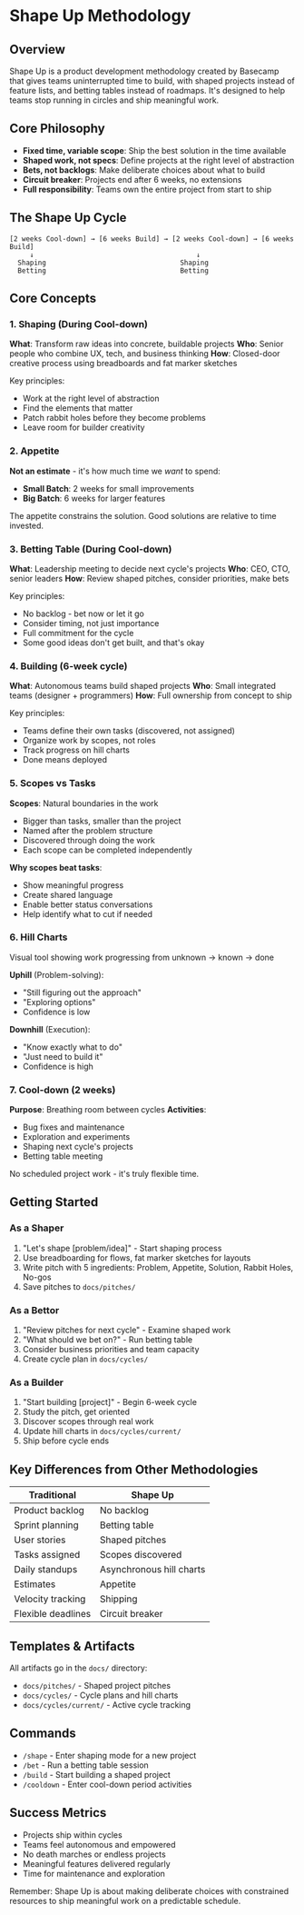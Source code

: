 # Shape Up Methodology

## Overview

Shape Up is a product development methodology created by Basecamp that gives teams uninterrupted time to build, with shaped projects instead of feature lists, and betting tables instead of roadmaps. It's designed to help teams stop running in circles and ship meaningful work.

## Core Philosophy

- **Fixed time, variable scope**: Ship the best solution in the time available
- **Shaped work, not specs**: Define projects at the right level of abstraction
- **Bets, not backlogs**: Make deliberate choices about what to build
- **Circuit breaker**: Projects end after 6 weeks, no extensions
- **Full responsibility**: Teams own the entire project from start to ship

## The Shape Up Cycle

```
[2 weeks Cool-down] → [6 weeks Build] → [2 weeks Cool-down] → [6 weeks Build]
     ↓                                        ↓
  Shaping                                 Shaping
  Betting                                 Betting
```

## Core Concepts

### 1. Shaping (During Cool-down)
**What**: Transform raw ideas into concrete, buildable projects
**Who**: Senior people who combine UX, tech, and business thinking
**How**: Closed-door creative process using breadboards and fat marker sketches

Key principles:
- Work at the right level of abstraction
- Find the elements that matter
- Patch rabbit holes before they become problems
- Leave room for builder creativity

### 2. Appetite
**Not an estimate** - it's how much time we *want* to spend:
- **Small Batch**: 2 weeks for small improvements
- **Big Batch**: 6 weeks for larger features

The appetite constrains the solution. Good solutions are relative to time invested.

### 3. Betting Table (During Cool-down)
**What**: Leadership meeting to decide next cycle's projects
**Who**: CEO, CTO, senior leaders
**How**: Review shaped pitches, consider priorities, make bets

Key principles:
- No backlog - bet now or let it go
- Consider timing, not just importance
- Full commitment for the cycle
- Some good ideas don't get built, and that's okay

### 4. Building (6-week cycle)
**What**: Autonomous teams build shaped projects
**Who**: Small integrated teams (designer + programmers)
**How**: Full ownership from concept to ship

Key principles:
- Teams define their own tasks (discovered, not assigned)
- Organize work by scopes, not roles
- Track progress on hill charts
- Done means deployed

### 5. Scopes vs Tasks
**Scopes**: Natural boundaries in the work
- Bigger than tasks, smaller than the project
- Named after the problem structure
- Discovered through doing the work
- Each scope can be completed independently

**Why scopes beat tasks**:
- Show meaningful progress
- Create shared language
- Enable better status conversations
- Help identify what to cut if needed

### 6. Hill Charts
Visual tool showing work progressing from unknown → known → done

**Uphill** (Problem-solving):
- "Still figuring out the approach"
- "Exploring options"
- Confidence is low

**Downhill** (Execution):
- "Know exactly what to do"
- "Just need to build it"
- Confidence is high

### 7. Cool-down (2 weeks)
**Purpose**: Breathing room between cycles
**Activities**:
- Bug fixes and maintenance
- Exploration and experiments
- Shaping next cycle's projects
- Betting table meeting

No scheduled project work - it's truly flexible time.

## Getting Started

### As a Shaper
1. "Let's shape [problem/idea]" - Start shaping process
2. Use breadboarding for flows, fat marker sketches for layouts
3. Write pitch with 5 ingredients: Problem, Appetite, Solution, Rabbit Holes, No-gos
4. Save pitches to `docs/pitches/`

### As a Bettor
1. "Review pitches for next cycle" - Examine shaped work
2. "What should we bet on?" - Run betting table
3. Consider business priorities and team capacity
4. Create cycle plan in `docs/cycles/`

### As a Builder
1. "Start building [project]" - Begin 6-week cycle
2. Study the pitch, get oriented
3. Discover scopes through real work
4. Update hill charts in `docs/cycles/current/`
5. Ship before cycle ends

## Key Differences from Other Methodologies

| Traditional | Shape Up |
|------------|----------|
| Product backlog | No backlog |
| Sprint planning | Betting table |
| User stories | Shaped pitches |
| Tasks assigned | Scopes discovered |
| Daily standups | Asynchronous hill charts |
| Estimates | Appetite |
| Velocity tracking | Shipping |
| Flexible deadlines | Circuit breaker |

## Templates & Artifacts

All artifacts go in the `docs/` directory:
- `docs/pitches/` - Shaped project pitches
- `docs/cycles/` - Cycle plans and hill charts
- `docs/cycles/current/` - Active cycle tracking

## Commands

- `/shape` - Enter shaping mode for a new project
- `/bet` - Run a betting table session
- `/build` - Start building a shaped project
- `/cooldown` - Enter cool-down period activities

## Success Metrics

- Projects ship within cycles
- Teams feel autonomous and empowered
- No death marches or endless projects
- Meaningful features delivered regularly
- Time for maintenance and exploration

Remember: Shape Up is about making deliberate choices with constrained resources to ship meaningful work on a predictable schedule.